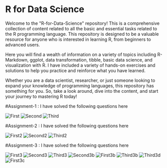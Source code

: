 # R for Data Science
Welcome to the "R-for-Data-Science" repository! This is a comprehensive collection of content related to all the basic and essential tasks related to the R programming language. This repository is designed to be a valuable resource for anyone who is interested in learning R, from beginners to advanced users.

Here you will find a wealth of information on a variety of topics including R-Markdown, ggplot, data transformation, tibble, basic data science, and visualization with R. I have included a variety of hands-on exercises and solutions to help you practice and reinforce what you have learned.

Whether you are a data scientist, researcher, or just someone looking to expand your knowledge of programming languages, this repository has something for you. So, take a look around, dive into the content, and start your journey to mastering R today!


#Assignment-1 : I have solved the following questions here

![First](https://github.com/JamiaEMJMD/Inroduction-to-R/blob/main/images/a1first.png)
![Second](https://github.com/JamiaEMJMD/Inroduction-to-R/blob/main/images/a1sec.png)
![Third](https://github.com/JamiaEMJMD/Inroduction-to-R/blob/main/images/a1Third.png)


#Assignment-2 : I have solved the following questions here

![First2](https://github.com/JamiaEMJMD/Inroduction-to-R/blob/main/images/a2first.png)
![Second2](https://github.com/JamiaEMJMD/Inroduction-to-R/blob/main/images/a2sec.png)
![Third2](https://github.com/JamiaEMJMD/Inroduction-to-R/blob/main/images/a2Third.png)



#Assignment-3 : I have solved the following questions here

![First3](https://github.com/JamiaEMJMD/Inroduction-to-R/blob/main/images/a3qa.png)
![Second3](https://github.com/JamiaEMJMD/Inroduction-to-R/blob/main/images/a3a.png)
![Third3](https://github.com/JamiaEMJMD/Inroduction-to-R/blob/main/images/a3b.png)
![Second3b](https://github.com/JamiaEMJMD/Inroduction-to-R/blob/main/images/a3c.png)
![First3b](https://github.com/JamiaEMJMD/Inroduction-to-R/blob/main/images/a3qb.png)
![Third3b](https://github.com/JamiaEMJMD/Inroduction-to-R/blob/main/images/a3d.png)
![Third3d](https://github.com/JamiaEMJMD/Inroduction-to-R/blob/main/images/a3e.png)
![First3c](https://github.com/JamiaEMJMD/Inroduction-to-R/blob/main/images/a3qc.png)
